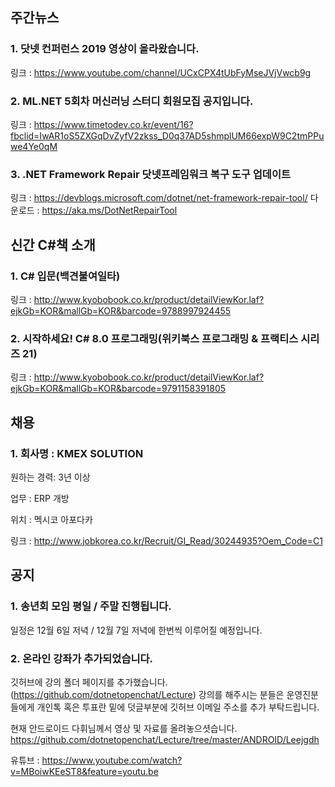 ## 주간뉴스

### 1. 닷넷 컨퍼런스 2019 영상이 올라왔습니다.
링크 : https://www.youtube.com/channel/UCxCPX4tUbFyMseJVjVwcb9g

### 2. ML.NET 5회차 머신러닝 스터디 회원모집 공지입니다.
링크 : https://www.timetodev.co.kr/event/16?fbclid=IwAR1oS5ZXGqDvZyfV2zkss_D0q37AD5shmplUM66expW9C2tmPPuwe4Ye0qM

### 3. .NET Framework Repair 닷넷프레임워크 복구 도구 업데이트
링크 : https://devblogs.microsoft.com/dotnet/net-framework-repair-tool/
다운로드 : https://aka.ms/DotNetRepairTool

## 신간 C#책 소개 

### 1. C# 입문(백견불여일타)
링크 : http://www.kyobobook.co.kr/product/detailViewKor.laf?ejkGb=KOR&mallGb=KOR&barcode=9788997924455

### 2. 시작하세요! C# 8.0 프로그래밍(위키북스 프로그래밍 & 프랙티스 시리즈 21)
링크 : http://www.kyobobook.co.kr/product/detailViewKor.laf?ejkGb=KOR&mallGb=KOR&barcode=9791158391805


## 채용 

### 1.  회사명 : KMEX SOLUTION
원하는 경력: 3년 이상

업무 : ERP 개방

위치 : 멕시코 아포다카

링크 : http://www.jobkorea.co.kr/Recruit/GI_Read/30244935?Oem_Code=C1


## 공지 

### 1. 송년회 모임 평일 / 주말 진행됩니다. 

일정은 12월 6일 저녁 / 12월 7일 저녁에 한번씩 이루어질 예정입니다.

### 2. 온라인 강좌가 추가되었습니다.
깃허브에 강의 폴더 페이지를 추가했습니다.
(https://github.com/dotnetopenchat/Lecture)
강의를 해주시는 분들은 운영진분들에게 개인톡 혹은 투표란 밑에 덧글부분에 깃허브 이메일 
주소를 추가 부탁드립니다.

현재 안드로이드 다휘님께서 영상 및 자료를 올려놓으셧습니다.
https://github.com/dotnetopenchat/Lecture/tree/master/ANDROID/Leejgdh 

유튜브 : https://www.youtube.com/watch?v=MBoiwKEeST8&feature=youtu.be



     
